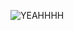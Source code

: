 ![YEAHHHH](https://media.discordapp.net/attachments/965567522961231892/1238127665362374766/20240509_121947.jpg?ex=663e27be&is=663cd63e&hm=c5f8f4b50e60460bdbd405934d8456a802a321a5e8932dbce5d24fd109b76066&=&format=webp)
